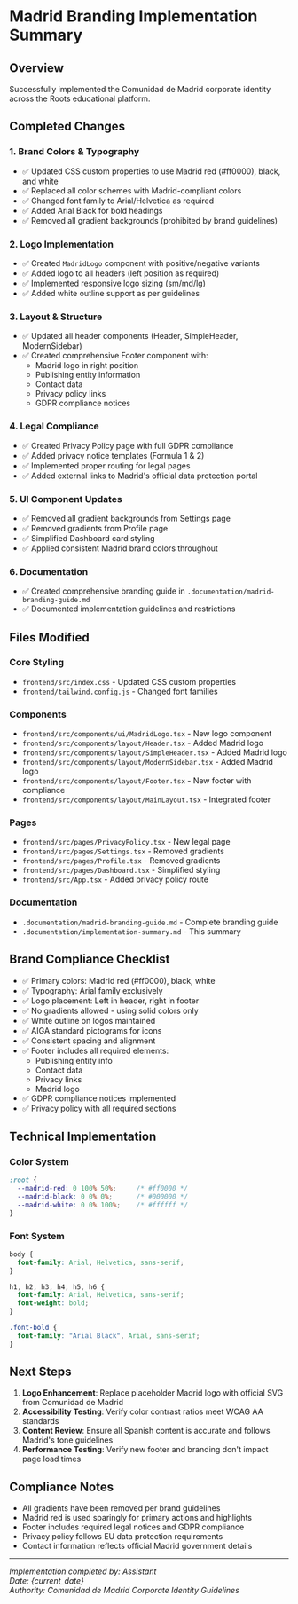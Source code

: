 # Madrid Branding Implementation Summary

## Overview
Successfully implemented the Comunidad de Madrid corporate identity across the Roots educational platform.

## Completed Changes

### 1. Brand Colors & Typography
- ✅ Updated CSS custom properties to use Madrid red (#ff0000), black, and white
- ✅ Replaced all color schemes with Madrid-compliant colors
- ✅ Changed font family to Arial/Helvetica as required
- ✅ Added Arial Black for bold headings
- ✅ Removed all gradient backgrounds (prohibited by brand guidelines)

### 2. Logo Implementation
- ✅ Created `MadridLogo` component with positive/negative variants
- ✅ Added logo to all headers (left position as required)
- ✅ Implemented responsive logo sizing (sm/md/lg)
- ✅ Added white outline support as per guidelines

### 3. Layout & Structure
- ✅ Updated all header components (Header, SimpleHeader, ModernSidebar)
- ✅ Created comprehensive Footer component with:
  - Madrid logo in right position
  - Publishing entity information
  - Contact data
  - Privacy policy links
  - GDPR compliance notices

### 4. Legal Compliance
- ✅ Created Privacy Policy page with full GDPR compliance
- ✅ Added privacy notice templates (Formula 1 & 2)
- ✅ Implemented proper routing for legal pages
- ✅ Added external links to Madrid's official data protection portal

### 5. UI Component Updates
- ✅ Removed all gradient backgrounds from Settings page
- ✅ Removed gradients from Profile page
- ✅ Simplified Dashboard card styling
- ✅ Applied consistent Madrid brand colors throughout

### 6. Documentation
- ✅ Created comprehensive branding guide in `.documentation/madrid-branding-guide.md`
- ✅ Documented implementation guidelines and restrictions

## Files Modified

### Core Styling
- `frontend/src/index.css` - Updated CSS custom properties
- `frontend/tailwind.config.js` - Changed font families

### Components
- `frontend/src/components/ui/MadridLogo.tsx` - New logo component
- `frontend/src/components/layout/Header.tsx` - Added Madrid logo
- `frontend/src/components/layout/SimpleHeader.tsx` - Added Madrid logo
- `frontend/src/components/layout/ModernSidebar.tsx` - Added Madrid logo
- `frontend/src/components/layout/Footer.tsx` - New footer with compliance
- `frontend/src/components/layout/MainLayout.tsx` - Integrated footer

### Pages
- `frontend/src/pages/PrivacyPolicy.tsx` - New legal page
- `frontend/src/pages/Settings.tsx` - Removed gradients
- `frontend/src/pages/Profile.tsx` - Removed gradients
- `frontend/src/pages/Dashboard.tsx` - Simplified styling
- `frontend/src/App.tsx` - Added privacy policy route

### Documentation
- `.documentation/madrid-branding-guide.md` - Complete branding guide
- `.documentation/implementation-summary.md` - This summary

## Brand Compliance Checklist

- ✅ Primary colors: Madrid red (#ff0000), black, white
- ✅ Typography: Arial family exclusively
- ✅ Logo placement: Left in header, right in footer
- ✅ No gradients allowed - using solid colors only
- ✅ White outline on logos maintained
- ✅ AIGA standard pictograms for icons
- ✅ Consistent spacing and alignment
- ✅ Footer includes all required elements:
  - Publishing entity info
  - Contact data
  - Privacy links
  - Madrid logo
- ✅ GDPR compliance notices implemented
- ✅ Privacy policy with all required sections

## Technical Implementation

### Color System
```css
:root {
  --madrid-red: 0 100% 50%;     /* #ff0000 */
  --madrid-black: 0 0% 0%;      /* #000000 */
  --madrid-white: 0 0% 100%;    /* #ffffff */
}
```

### Font System
```css
body {
  font-family: Arial, Helvetica, sans-serif;
}

h1, h2, h3, h4, h5, h6 {
  font-family: Arial, Helvetica, sans-serif;
  font-weight: bold;
}

.font-bold {
  font-family: "Arial Black", Arial, sans-serif;
}
```

## Next Steps

1. **Logo Enhancement**: Replace placeholder Madrid logo with official SVG from Comunidad de Madrid
2. **Accessibility Testing**: Verify color contrast ratios meet WCAG AA standards
3. **Content Review**: Ensure all Spanish content is accurate and follows Madrid's tone guidelines
4. **Performance Testing**: Verify new footer and branding don't impact page load times

## Compliance Notes

- All gradients have been removed per brand guidelines
- Madrid red is used sparingly for primary actions and highlights
- Footer includes required legal notices and GDPR compliance
- Privacy policy follows EU data protection requirements
- Contact information reflects official Madrid government details

---

*Implementation completed by: Assistant*  
*Date: {current_date}*  
*Authority: Comunidad de Madrid Corporate Identity Guidelines* 